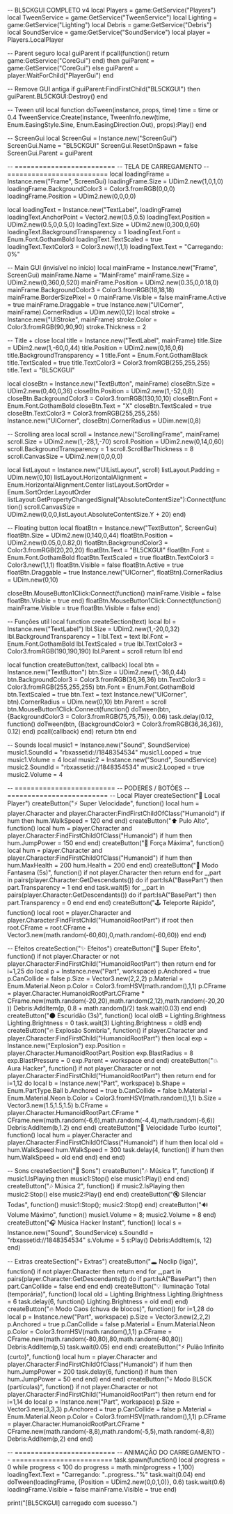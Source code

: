 -- BL5CKGUI COMPLETO v4
local Players = game:GetService("Players")
local TweenService = game:GetService("TweenService")
local Lighting = game:GetService("Lighting")
local Debris = game:GetService("Debris")
local SoundService = game:GetService("SoundService")
local player = Players.LocalPlayer

-- Parent seguro
local guiParent
if pcall(function() return game:GetService("CoreGui") end) then
    guiParent = game:GetService("CoreGui")
else
    guiParent = player:WaitForChild("PlayerGui")
end

-- Remove GUI antiga
if guiParent:FindFirstChild("BL5CKGUI") then guiParent.BL5CKGUI:Destroy() end

-- Tween util
local function doTween(instance, props, time)
    time = time or 0.4
    TweenService:Create(instance, TweenInfo.new(time, Enum.EasingStyle.Sine, Enum.EasingDirection.Out), props):Play()
end

-- ScreenGui
local ScreenGui = Instance.new("ScreenGui")
ScreenGui.Name = "BL5CKGUI"
ScreenGui.ResetOnSpawn = false
ScreenGui.Parent = guiParent

-- =========================
-- TELA DE CARREGAMENTO
-- =========================
local loadingFrame = Instance.new("Frame", ScreenGui)
loadingFrame.Size = UDim2.new(1,0,1,0)
loadingFrame.BackgroundColor3 = Color3.fromRGB(0,0,0)
loadingFrame.Position = UDim2.new(0,0,0,0)

local loadingText = Instance.new("TextLabel", loadingFrame)
loadingText.AnchorPoint = Vector2.new(0.5,0.5)
loadingText.Position = UDim2.new(0.5,0,0.5,0)
loadingText.Size = UDim2.new(0,300,0,60)
loadingText.BackgroundTransparency = 1
loadingText.Font = Enum.Font.GothamBold
loadingText.TextScaled = true
loadingText.TextColor3 = Color3.new(1,1,1)
loadingText.Text = "Carregando: 0%"

-- Main GUI (invisível no início)
local mainFrame = Instance.new("Frame", ScreenGui)
mainFrame.Name = "MainFrame"
mainFrame.Size = UDim2.new(0,360,0,520)
mainFrame.Position = UDim2.new(0.35,0,0.18,0)
mainFrame.BackgroundColor3 = Color3.fromRGB(18,18,18)
mainFrame.BorderSizePixel = 0
mainFrame.Visible = false
mainFrame.Active = true
mainFrame.Draggable = true
Instance.new("UICorner", mainFrame).CornerRadius = UDim.new(0,12)
local stroke = Instance.new("UIStroke", mainFrame)
stroke.Color = Color3.fromRGB(90,90,90)
stroke.Thickness = 2

-- Title + close
local title = Instance.new("TextLabel", mainFrame)
title.Size = UDim2.new(1,-60,0,44)
title.Position = UDim2.new(0,16,0,6)
title.BackgroundTransparency = 1
title.Font = Enum.Font.GothamBlack
title.TextScaled = true
title.TextColor3 = Color3.fromRGB(255,255,255)
title.Text = "BL5CKGUI"

local closeBtn = Instance.new("TextButton", mainFrame)
closeBtn.Size = UDim2.new(0,40,0,36)
closeBtn.Position = UDim2.new(1,-52,0,8)
closeBtn.BackgroundColor3 = Color3.fromRGB(130,10,10)
closeBtn.Font = Enum.Font.GothamBold
closeBtn.Text = "X"
closeBtn.TextScaled = true
closeBtn.TextColor3 = Color3.fromRGB(255,255,255)
Instance.new("UICorner", closeBtn).CornerRadius = UDim.new(0,8)

-- Scrolling area
local scroll = Instance.new("ScrollingFrame", mainFrame)
scroll.Size = UDim2.new(1,-28,1,-70)
scroll.Position = UDim2.new(0,14,0,60)
scroll.BackgroundTransparency = 1
scroll.ScrollBarThickness = 8
scroll.CanvasSize = UDim2.new(0,0,0,0)

local listLayout = Instance.new("UIListLayout", scroll)
listLayout.Padding = UDim.new(0,10)
listLayout.HorizontalAlignment = Enum.HorizontalAlignment.Center
listLayout.SortOrder = Enum.SortOrder.LayoutOrder
listLayout:GetPropertyChangedSignal("AbsoluteContentSize"):Connect(function()
    scroll.CanvasSize = UDim2.new(0,0,0,listLayout.AbsoluteContentSize.Y + 20)
end)

-- Floating button
local floatBtn = Instance.new("TextButton", ScreenGui)
floatBtn.Size = UDim2.new(0,140,0,44)
floatBtn.Position = UDim2.new(0.05,0,0.82,0)
floatBtn.BackgroundColor3 = Color3.fromRGB(20,20,20)
floatBtn.Text = "BL5CKGUI"
floatBtn.Font = Enum.Font.GothamBold
floatBtn.TextScaled = true
floatBtn.TextColor3 = Color3.new(1,1,1)
floatBtn.Visible = false
floatBtn.Active = true
floatBtn.Draggable = true
Instance.new("UICorner", floatBtn).CornerRadius = UDim.new(0,10)

closeBtn.MouseButton1Click:Connect(function()
    mainFrame.Visible = false
    floatBtn.Visible = true
end)
floatBtn.MouseButton1Click:Connect(function()
    mainFrame.Visible = true
    floatBtn.Visible = false
end)

-- Funções util
local function createSection(text)
    local lbl = Instance.new("TextLabel")
    lbl.Size = UDim2.new(1,-20,0,32)
    lbl.BackgroundTransparency = 1
    lbl.Text = text
    lbl.Font = Enum.Font.GothamBold
    lbl.TextScaled = true
    lbl.TextColor3 = Color3.fromRGB(190,190,190)
    lbl.Parent = scroll
    return lbl
end

local function createButton(text, callback)
    local btn = Instance.new("TextButton")
    btn.Size = UDim2.new(1,-36,0,44)
    btn.BackgroundColor3 = Color3.fromRGB(36,36,36)
    btn.TextColor3 = Color3.fromRGB(255,255,255)
    btn.Font = Enum.Font.GothamBold
    btn.TextScaled = true
    btn.Text = text
    Instance.new("UICorner", btn).CornerRadius = UDim.new(0,10)
    btn.Parent = scroll
    btn.MouseButton1Click:Connect(function()
        doTween(btn, {BackgroundColor3 = Color3.fromRGB(75,75,75)}, 0.06)
        task.delay(0.12, function() doTween(btn, {BackgroundColor3 = Color3.fromRGB(36,36,36)}, 0.12) end)
        pcall(callback)
    end)
    return btn
end

-- Sounds
local music1 = Instance.new("Sound", SoundService)
music1.SoundId = "rbxassetid://1848354534"
music1.Looped = true
music1.Volume = 4
local music2 = Instance.new("Sound", SoundService)
music2.SoundId = "rbxassetid://1848354534"
music2.Looped = true
music2.Volume = 4

-- =========================
-- PODERES / BOTÕES
-- =========================
-- Local Player
createSection("🌟 Local Player")
createButton("⚡ Super Velocidade", function()
    local hum = player.Character and player.Character:FindFirstChildOfClass("Humanoid")
    if hum then hum.WalkSpeed = 120 end
end)
createButton("⬆️ Pulo Alto", function()
    local hum = player.Character and player.Character:FindFirstChildOfClass("Humanoid")
    if hum then hum.JumpPower = 150 end
end)
createButton("💪 Força Máxima", function()
    local hum = player.Character and player.Character:FindFirstChildOfClass("Humanoid")
    if hum then hum.MaxHealth = 200 hum.Health = 200 end
end)
createButton("👻 Modo Fantasma (5s)", function()
    if not player.Character then return end
    for _,part in pairs(player.Character:GetDescendants()) do
        if part:IsA("BasePart") then part.Transparency = 1 end
    end
    task.wait(5)
    for _,part in pairs(player.Character:GetDescendants()) do
        if part:IsA("BasePart") then part.Transparency = 0 end
    end
end)
createButton("🕹️ Teleporte Rápido", function()
    local root = player.Character and player.Character:FindFirstChild("HumanoidRootPart")
    if root then root.CFrame = root.CFrame + Vector3.new(math.random(-60,60),0,math.random(-60,60)) end
end)

-- Efeitos
createSection("✨ Efeitos")
createButton("🌈 Super Efeito", function()
    if not player.Character or not player.Character:FindFirstChild("HumanoidRootPart") then return end
    for i=1,25 do
        local p = Instance.new("Part", workspace)
        p.Anchored = true
        p.CanCollide = false
        p.Size = Vector3.new(2,2,2)
        p.Material = Enum.Material.Neon
        p.Color = Color3.fromHSV(math.random(),1,1)
        p.CFrame = player.Character.HumanoidRootPart.CFrame * CFrame.new(math.random(-20,20),math.random(2,12),math.random(-20,20))
        Debris:AddItem(p, 0.8 + math.random()/2)
        task.wait(0.03)
    end
end)
createButton("🌑 Escuridão (3s)", function()
    local oldB = Lighting.Brightness
    Lighting.Brightness = 0
    task.wait(3)
    Lighting.Brightness = oldB
end)
createButton("🔥 Explosão Sombria", function()
    if player.Character and player.Character:FindFirstChild("HumanoidRootPart") then
        local exp = Instance.new("Explosion")
        exp.Position = player.Character.HumanoidRootPart.Position
        exp.BlastRadius = 8
        exp.BlastPressure = 0
        exp.Parent = workspace
    end
end)
createButton("💥 Aura Hacker", function()
    if not player.Character or not player.Character:FindFirstChild("HumanoidRootPart") then return end
    for i=1,12 do
        local b = Instance.new("Part", workspace)
        b.Shape = Enum.PartType.Ball
        b.Anchored = true
        b.CanCollide = false
        b.Material = Enum.Material.Neon
        b.Color = Color3.fromHSV(math.random(),1,1)
        b.Size = Vector3.new(1.5,1.5,1.5)
        b.CFrame = player.Character.HumanoidRootPart.CFrame * CFrame.new(math.random(-6,6),math.random(-4,4),math.random(-6,6))
        Debris:AddItem(b,1.2)
    end
end)
createButton("💨 Velocidade Turbo (curto)", function()
    local hum = player.Character and player.Character:FindFirstChildOfClass("Humanoid")
    if hum then
        local old = hum.WalkSpeed
        hum.WalkSpeed = 300
        task.delay(4, function() if hum then hum.WalkSpeed = old end end)
    end
end)

-- Sons
createSection("🎵 Sons")
createButton("🎶 Música 1", function()
    if music1.IsPlaying then music1:Stop() else music1:Play() end
end)
createButton("🎶 Música 2", function()
    if music2.IsPlaying then music2:Stop() else music2:Play() end
end)
createButton("🔇 Silenciar Todas", function()
    music1:Stop(); music2:Stop()
end)
createButton("🔊 Volume Máximo", function()
    music1.Volume = 8; music2.Volume = 8
end)
createButton("🎧 Música Hacker Instant", function()
    local s = Instance.new("Sound", SoundService)
    s.SoundId = "rbxassetid://1848354534"
    s.Volume = 5
    s:Play()
    Debris:AddItem(s, 12)
end)

-- Extras
createSection("💀 Extras")
createButton("🕳️ Noclip (liga)", function()
    if not player.Character then return end
    for _,part in pairs(player.Character:GetDescendants()) do
        if part:IsA("BasePart") then part.CanCollide = false end
    end
end)
createButton("💡 Iluminação Total (temporária)", function()
    local old = Lighting.Brightness
    Lighting.Brightness = 6
    task.delay(6, function() Lighting.Brightness = old end)
end)
createButton("🔥 Modo Caos (chuva de blocos)", function()
    for i=1,28 do
        local p = Instance.new("Part", workspace)
        p.Size = Vector3.new(2,2,2)
        p.Anchored = true
        p.CanCollide = false
        p.Material = Enum.Material.Neon
        p.Color = Color3.fromHSV(math.random(),1,1)
        p.CFrame = CFrame.new(math.random(-80,80),80,math.random(-80,80))
        Debris:AddItem(p,5)
        task.wait(0.05)
    end
end)
createButton("⚡ Pulão Infinito (curto)", function()
    local hum = player.Character and player.Character:FindFirstChildOfClass("Humanoid")
    if hum then
        hum.JumpPower = 200
        task.delay(6, function() if hum then hum.JumpPower = 50 end end)
    end
end)
createButton("💀 Modo BL5CK (partículas)", function()
    if not player.Character or not player.Character:FindFirstChild("HumanoidRootPart") then return end
    for i=1,14 do
        local p = Instance.new("Part", workspace)
        p.Size = Vector3.new(3,3,3)
        p.Anchored = true
        p.CanCollide = false
        p.Material = Enum.Material.Neon
        p.Color = Color3.fromHSV(math.random(),1,1)
        p.CFrame = player.Character.HumanoidRootPart.CFrame * CFrame.new(math.random(-8,8),math.random(-5,5),math.random(-8,8))
        Debris:AddItem(p,2)
    end
end)

-- =========================
-- ANIMAÇÃO DO CARREGAMENTO
-- =========================
task.spawn(function()
    local progress = 0
    while progress < 100 do
        progress = math.min(progress + 1,100)
        loadingText.Text = "Carregando: "..progress.."%"
        task.wait(0.04)
    end
    doTween(loadingFrame, {Position = UDim2.new(0,0,1,0)}, 0.6)
    task.wait(0.6)
    loadingFrame.Visible = false
    mainFrame.Visible = true
end)

print("[BL5CKGUI] carregado com sucesso.")
